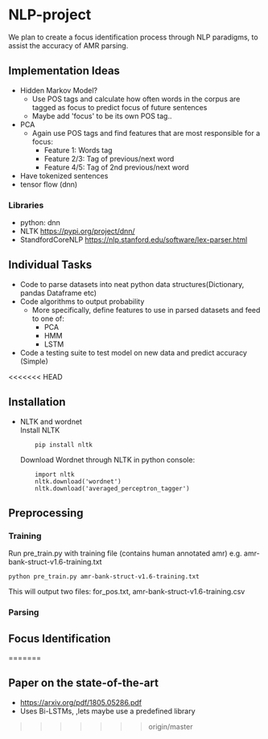 # NLP-project

We plan to create a focus identification process through NLP paradigms, to assist the accuracy of AMR parsing.

## Implementation Ideas

* Hidden Markov Model?
  * Use POS tags and calculate how often words in the corpus are tagged as focus to predict focus of future sentences
  * Maybe add 'focus' to be its own POS tag..
* PCA
  * Again use POS tags and find features that are most responsible for a focus: 
    * Feature 1: Words tag
	* Feature 2/3: Tag of previous/next word
    * Feature 4/5: Tag of 2nd previous/next word
* Have tokenized sentences
* tensor flow (dnn)
### Libraries
* python: dnn
* NLTK
https://pypi.org/project/dnn/
* StandfordCoreNLP
https://nlp.stanford.edu/software/lex-parser.html


## Individual Tasks
* Code to parse datasets into neat python data structures(Dictionary, pandas Dataframe etc)
* Code algorithms to output probability
  * More specifically, define features to use in parsed datasets and feed to one of:
    * PCA
	* HMM
	* LSTM
* Code a testing suite to test model on new data and predict accuracy (Simple)

<<<<<<< HEAD
## Installation
* NLTK and wordnet  
Install NLTK
	```
    	pip install nltk
	```  
	Download Wordnet through NLTK in python console:
	```
	    import nltk
	    nltk.download('wordnet')
	    nltk.download('averaged_perceptron_tagger')
	```

## Preprocessing 
### Training
Run pre_train.py with training file (contains human annotated amr) e.g. amr-bank-struct-v1.6-training.txt

    python pre_train.py amr-bank-struct-v1.6-training.txt

This will output two files: for_pos.txt, amr-bank-struct-v1.6-training.csv

### Parsing



## Focus Identification
=======
## Paper on the state-of-the-art
* https://arxiv.org/pdf/1805.05286.pdf
* Uses Bi-LSTMs, ,lets maybe use a predefined library
>>>>>>> origin/master

